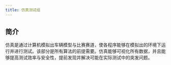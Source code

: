 ```yaml
---
title: 仿真测试组
---
```


## 简介

仿真是通过计算机模拟出车辆模型与比赛赛道，使各程序能够在模拟出的环境下运行并进行测试。该部分是所有算法的前提需要。仿真能够可视化所有数据，并且能够提高测试效率与安全性，提前发现并解决可能在实际测试中的突发问题。
